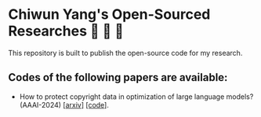 # Chiwun Yang's Open-Sourced Researches 🎉️ 🎉️ 🎉️

This repository is built to publish the open-source code for my research.

## Codes of the following papers are available:

* How to protect copyright data in optimization of large language models? (AAAI-2024) [[arxiv]](https://arxiv.org/abs/2308.12247) [[code]](https://github.com/ChristianYang37/chiwun/tree/main/src/Copyright-Regression).
